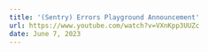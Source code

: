 ```yaml
---
title: '(Sentry) Errors Playground Announcement'
url: https://www.youtube.com/watch?v=VXnKpp3UUZc
date: June 7, 2023
---
```

